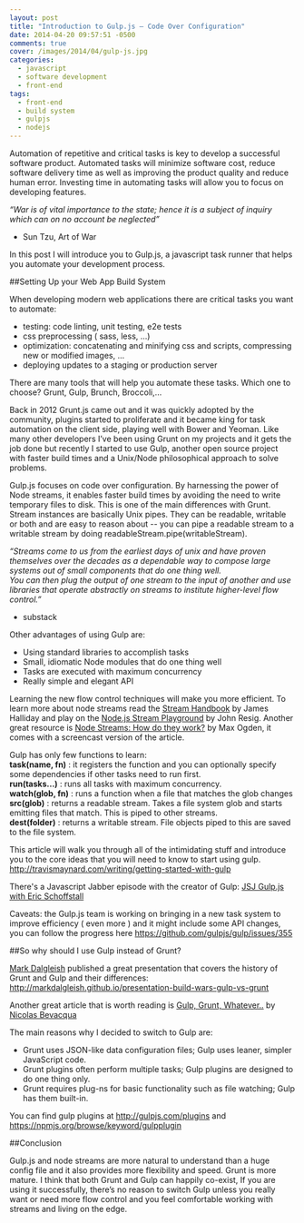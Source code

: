 ```yaml
---
layout: post
title: "Introduction to Gulp.js – Code Over Configuration"
date: 2014-04-20 09:57:51 -0500
comments: true
cover: /images/2014/04/gulp-js.jpg
categories:
  - javascript
  - software development
  - front-end
tags:
  - front-end
  - build system
  - gulpjs
  - nodejs
---
```


Automation of repetitive and critical tasks is key to develop a successful software product. Automated tasks will minimize software cost, reduce software delivery time as well as improving the product quality and reduce human error. Investing time in automating tasks will allow you to focus on developing features.

*“War is of vital importance to the state; hence it is a subject of inquiry which can on no account be neglected”*   
- Sun Tzu, Art of War

In this post I will introduce you to Gulp.js, a javascript task runner that helps you automate your development process.

##Setting Up your Web App Build System

When developing modern web applications there are critical tasks you want to automate:

- testing: code linting, unit testing, e2e tests
- css preprocessing ( sass, less, …)
- optimization: concatenating and minifying css and scripts, compressing new or modified images, ...
- deploying updates to a staging or production server

There are many tools that will help you automate these tasks. Which one to choose? Grunt, Gulp, Brunch, Broccoli,…

Back in 2012 Grunt.js came out and it was quickly adopted by the community, plugins started to proliferate and it became king for task automation on the client side, playing well with Bower and Yeoman. Like many other developers I’ve been using Grunt on my projects and it gets the job done but recently I started to use Gulp, another open source project with faster build times and a Unix/Node philosophical approach to solve problems.

Gulp.js focuses on code over configuration. By harnessing the power of Node streams, it enables faster build times by avoiding the need to write temporary files to disk. This is one of the main differences with Grunt. Stream instances are basically Unix pipes. They can be readable, writable or both and are easy to reason about -- you can pipe a readable stream to a writable stream by doing readableStream.pipe(writableStream).

*“Streams come to us from the earliest days of unix and have proven themselves over the decades as a dependable way to compose large systems out of small components that do one thing well.   
You can then plug the output of one stream to the input of another and use libraries that operate abstractly on streams to institute higher-level flow control.”*    
- substack
<!--more-->

Other advantages of using Gulp are:    

- Using standard libraries to accomplish tasks    
- Small, idiomatic Node modules that do one thing well    
- Tasks are executed with maximum concurrency    
- Really simple and elegant API    

Learning the new flow control techniques will make you more efficient. To learn more about node streams read the [Stream Handbook](https://github.com/substack/stream-handbook) by James Halliday and play on the [Node.js Stream Playground](http://nodestreams.com) by John Resig. Another great resource is [Node Streams: How do they work?](http://maxogden.com/node-streams.html) by Max Ogden, it comes with a screencast version of the article.

Gulp has only few functions to learn:    
__task(name, fn)__ : it registers the function and you can optionally specify some dependencies if other tasks need to run first.    
__run(tasks...)__ : runs all tasks with maximum concurrency.    
__watch(glob, fn)__ : runs a function when a file that matches the glob changes    
__src(glob)__ :  returns a readable stream. Takes a file system glob and starts emitting files that match. This is piped to other streams.   
__dest(folder)__ : returns a writable stream. File objects piped to this are saved to the file system.   

This article will walk you through all of the intimidating stuff and introduce you to the core ideas that you will need to know to start using gulp. http://travismaynard.com/writing/getting-started-with-gulp

There's a Javascript Jabber episode with the creator of Gulp: [JSJ Gulp.js with Eric Schoffstall](http://javascriptjabber.com/097-jsj-gulp-js-with-eric-schoffstall)

Caveats: the Gulp.js team is working on bringing in a new task system to improve efficiency ( even more ) and it might include some API changes, you can follow the progress here https://github.com/gulpjs/gulp/issues/355


##So why should I use Gulp instead of Grunt?

[Mark Dalgleish](http://twitter.com/markdalgleish) published a great presentation that covers the history of Grunt and Gulp and their differences: http://markdalgleish.github.io/presentation-build-wars-gulp-vs-grunt

Another great article that is worth reading is [Gulp, Grunt, Whatever..](http://blog.ponyfoo.com/2014/01/09/gulp-grunt-whatever) by [Nicolas Bevacqua](http://twitter.com/nzgb)

The main reasons why I decided to switch to Gulp are:   	
- Grunt uses JSON-like data configuration files; Gulp uses leaner, simpler JavaScript code.   
- Grunt plugins often perform multiple tasks; Gulp plugins are designed to do one thing only.   
- Grunt requires plug-ns for basic functionality such as file watching; Gulp has them built-in.   

You can find gulp plugins at http://gulpjs.com/plugins and https://npmjs.org/browse/keyword/gulpplugin  


##Conclusion

Gulp.js and node streams are more natural to understand than a huge config file and it also provides more flexibility and speed. Grunt is more mature. I think that both Grunt and Gulp can happily co-exist, If you are using it successfully, there’s no reason to switch Gulp unless you really want or need more flow control and you feel comfortable working with streams and living on the edge.
